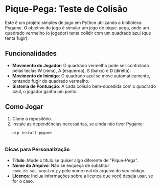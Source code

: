 # Pique-Pega: Teste de Colisão

Este é um projeto simples de jogo em Python utilizando a biblioteca Pygame. O objetivo do jogo é simular um jogo de pique-pega, onde um quadrado vermelho (o jogador) tenta colidir com um quadrado azul (que tenta fugir).

## Funcionalidades

- **Movimento do Jogador**: O quadrado vermelho pode ser controlado pelas teclas W (cima), A (esquerda), S (baixo) e D (direita).
- **Movimento do Inimigo**: O quadrado azul se move automaticamente, tentando fugir do quadrado vermelho.
- **Sistema de Pontuação**: A cada colisão bem-sucedida com o quadrado azul, o jogador ganha um ponto.

## Como Jogar

1. Clone o repositório.
2. Instale as dependências necessárias, se ainda não tiver Pygame:
   ```bash
   pip install pygame



### Dicas para Personalização
- **Título**: Mude o título se quiser algo diferente de "Pique-Pega".
- **Nome do Arquivo**: Não se esqueça de substituir `nome_do_seu_arquivo.py` pelo nome real do arquivo do seu código.
- **Licença**: Inclua informações sobre a licença que você deseja usar, se for o caso.

